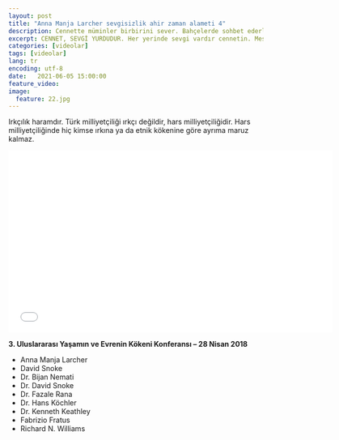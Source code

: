 ```yaml
---
layout: post
title: "Anna Manja Larcher sevgisizlik ahir zaman alameti 4"
description: Cennette müminler birbirini sever. Bahçelerde sohbet ederler. Resulullah (sav)’i her gördüklerinde sarılırlar.
excerpt: CENNET, SEVGİ YURDUDUR. Her yerinde sevgi vardır cennetin. Mesela kuşlar insanı sever, dostturlar, gelir şekerlik yapar, kendini sevdirmeye çalışır.
categories: [videolar]
tags: [videolar]
lang: tr
encoding: utf-8
date:   2021-06-05 15:00:00
feature_video: 
image:
  feature: 22.jpg
---
```


Irkçılık haramdır. Türk milliyetçiliği ırkçı değildir, hars milliyetçiliğidir. Hars milliyetçiliğinde hiç kimse ırkına ya da etnik kökenine göre ayrıma maruz kalmaz.

<div class="responsive-wrap">
<iframe src="//vidmoly.to/embed-4oxyapr9vvbp.html" scrolling="no" frameborder="0" width="640" height="360" allowfullscreen="true" webkitallowfullscreen="true" mozallowfullscreen="true"></iframe>
</div>

**3. Uluslararası Yaşamın ve Evrenin Kökeni Konferansı – 28 Nisan 2018**

- Anna Manja Larcher
- David Snoke
- Dr. Bijan Nemati
- Dr. David Snoke
- Dr. Fazale Rana
- Dr. Hans Köchler
- Dr. Kenneth Keathley
- Fabrizio Fratus
- Richard N. Williams

